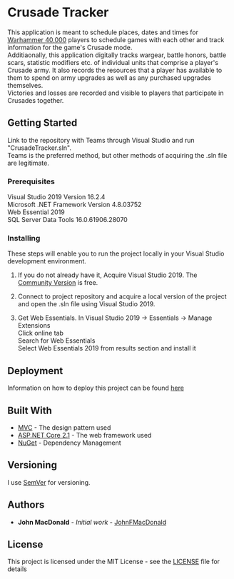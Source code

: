 # Crusade Tracker

This application is meant to schedule places, dates and times for [Warhammer 40,000](https://www.warhammer-community.com/) players to schedule games with each other and track information for the game's Crusade mode.  
Additiaonally, this application digitally tracks wargear, battle honors, battle scars, statistic modifiers etc. of individual units that comprise a player's Crusade army. It also records the resources that a player has available to them to spend on army upgrades as well as any purchased upgrades themselves.  
Victories and losses are recorded and visible to players that participate in Crusades together.


## Getting Started

Link to the repository with Teams through Visual Studio and run "CrusadeTracker.sln".  
Teams is the preferred method, but other methods of acquiring the .sln file are legitimate. 


### Prerequisites

Visual Studio 2019 Version 16.2.4  
Microsoft .NET Framework Version 4.8.03752  
Web Essential 2019  
SQL Server Data Tools 16.0.61906.28070  


### Installing

These steps will enable you to run the project locally in your Visual Studio development environment.

1. If you do not already have it, Acquire Visual Studio 2019. The [Community Version](https://visualstudio.microsoft.com/vs/) is free.

2. Connect to project repository and acquire a local version of the project and open the .sln file using Visual Studio 2019.

3. Get Web Essentials.
      In Visual Studio 2019 -> Essentials -> Manage Extensions  
      Click online tab  
      Search for Web Essentials  
      Select Web Essentials 2019 from results section and install it


## Deployment

Information on how to deploy this project can be found [here](https://docs.microsoft.com/en-us/aspnet/core/host-and-deploy/?view=aspnetcore-2.1)


## Built With
* [MVC](https://dotnet.microsoft.com/apps/aspnet/mvc) - The design pattern used  
* [ASP.NET Core 2.1](https://dotnet.microsoft.com/learn/aspnet/what-is-aspnet-core) - The web framework used  
* [NuGet](https://https://www.nuget.org/) - Dependency Management


## Versioning

I use [SemVer](http://semver.org/) for versioning. 


## Authors

* **John MacDonald** - *Initial work* - [JohnFMacDonald](https://github.com/JohnFMacDonald)

## License

This project is licensed under the MIT License - see the [LICENSE](LICENSE) file for details

